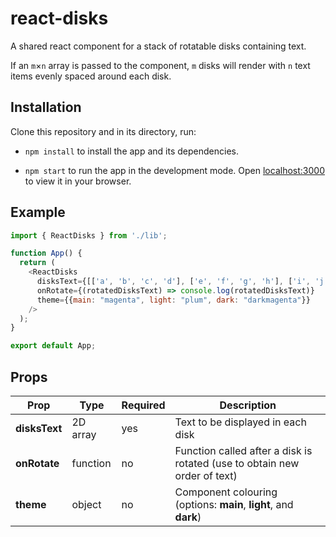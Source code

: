 # react-disks

A shared react component for a stack of rotatable disks containing text.

If an `m`&times;`n` array is passed to the component, `m` disks will render with `n` text items evenly spaced around each disk.

## Installation

Clone this repository and in its directory, run:

- `npm install` to install the app and its dependencies.

- `npm start` to run the app in the development mode. Open [localhost:3000](http://localhost:3000) to view it in your browser. 

## Example

```js
import { ReactDisks } from './lib';

function App() {
  return (
    <ReactDisks
      disksText={[['a', 'b', 'c', 'd'], ['e', 'f', 'g', 'h'], ['i', 'j', 'k', 'l]]}
      onRotate={(rotatedDisksText) => console.log(rotatedDisksText)}
      theme={{main: "magenta", light: "plum", dark: "darkmagenta"}}
    />
  );
}

export default App;
```


## Props

| **Prop**          	| **Type**  	| **Required** 	| **Description**                                                           |
|-------------------- |------------ |--------------	|-------------------------------------------------------------------------- |
| **disksText**       | 2D array   	| yes          	| Text to be displayed in each disk                                         |
| **onRotate**        | function    | no          	| Function called after a disk is rotated (use to obtain new order of text) |
| **theme**        	  | object    	| no          	| Component colouring (options: **main**, **light**, and **dark**)          |
